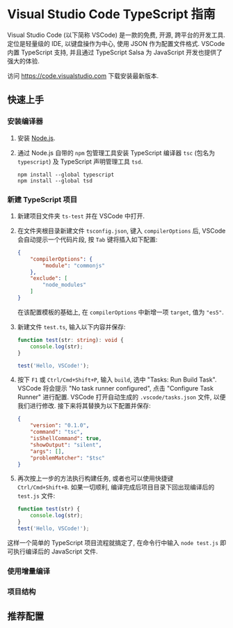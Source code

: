 # Visual Studio Code TypeScript 指南

Visual Studio Code (以下简称 VSCode) 是一款的免费, 开源, 跨平台的开发工具. 定位是轻量级的 IDE, 以键盘操作为中心, 使用 JSON 作为配置文件格式.
VSCode 内置 TypeScript 支持, 并且通过 TypeScript Salsa 为 JavaScript 开发也提供了强大的体验.

访问 https://code.visualstudio.com 下载安装最新版本.

## 快速上手

### 安装编译器

1. 安装 [Node.js](https://nodejs.org).
2. 通过 Node.js 自带的 `npm` 包管理工具安装 TypeScript 编译器 `tsc` (包名为 `typescript`) 及 TypeScript 声明管理工具 `tsd`.

    ```shell
    npm install --global typescript
    npm install --global tsd
    ```

### 新建 TypeScript 项目

1. 新建项目文件夹 `ts-test` 并在 VSCode 中打开.
2. 在文件夹根目录新建文件 `tsconfig.json`, 键入 `compilerOptions` 后, VSCode 会自动提示一个代码片段, 按 `Tab` 键将插入如下配置:

    ```json
    {
        "compilerOptions": {
            "module": "commonjs"
        },
        "exclude": [
            "node_modules"
        ]
    }
    ```

   在该配置模板的基础上, 在 `compilerOptions` 中新增一项 `target`, 值为 `"es5"`.
3. 新建文件 `test.ts`, 输入以下内容并保存:

    ```ts
    function test(str: string): void {
        console.log(str);
    }

    test('Hello, VSCode!');
    ```

4. 按下 `F1` 或 `Ctrl/Cmd+Shift+P`, 输入 `build`, 选中 "Tasks: Run Build Task". VSCode 将会提示 "No task runner configured", 点击 "Configure Task Runner" 进行配置. VSCode 打开自动生成的 `.vscode/tasks.json` 文件, 以便我们进行修改. 接下来将其替换为以下配置并保存:

    ```json
    {
        "version": "0.1.0",
        "command": "tsc",
        "isShellCommand": true,
        "showOutput": "silent",
        "args": [],
        "problemMatcher": "$tsc"
    }
    ```

5. 再次按上一步的方法执行构建任务, 或者也可以使用快捷键 `Ctrl/Cmd+Shift+B`. 如果一切顺利, 编译完成后项目目录下回出现编译后的 `test.js` 文件:

    ```js
    function test(str) {
        console.log(str);
    }
    test('Hello, VSCode!');
    ```

这样一个简单的 TypeScript 项目流程就搞定了, 在命令行中输入 `node test.js` 即可执行编译后的 JavaScript 文件.

### 使用增量编译

### 项目结构

## 推荐配置

